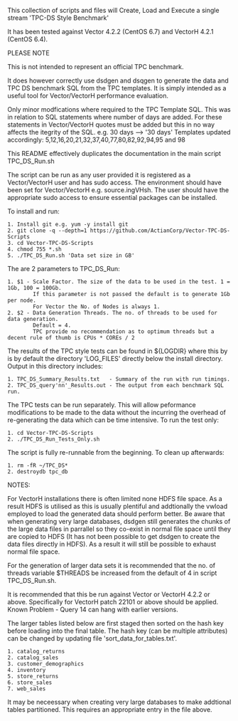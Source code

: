 This collection of scripts and files will Create, Load and Execute a single stream 'TPC-DS Style Benchmark'

It has been tested against Vector 4.2.2 (CentOS 6.7) and VectorH 4.2.1 (CentOS 6.4). 

PLEASE NOTE 

This is not intended to represent an official TPC benchmark. 

It does however correctly use dsdgen and dsqgen to generate the data and TPC DS benchmark SQL from the TPC templates. 
It is simply intended as a useful tool for Vector/VectorH performance evaluation.

Only minor modfications where required to the TPC Template SQL. This was in relation to SQL statements where number of days are added.
For these statements in Vector/VectorH quotes must be added but this in no way affects the itegrity of the SQL. e.g. 30 days --> '30 days'
Templates updated accordingly:
    5,12,16,20,21,32,37,40,77,80,82,92,94,95 and 98


This README effectively duplicates the documentation in the main script TPC_DS_Run.sh

The script can be run as any user provided it is registered as a Vector/VectorH user and has sudo access.  The environment should have been set for Vector/VectorH e.g. source.ingVHsh. The user should have the appropriate sudo access to ensure essential packages can be installed.

To install and run:

    1. Install git e.g. yum -y install git 
    2. git clone -q --depth=1 https://github.com/ActianCorp/Vector-TPC-DS-Scripts
    3. cd Vector-TPC-DS-Scripts
    4. chmod 755 *.sh
    5. ./TPC_DS_Run.sh 'Data set size in GB'

The are 2 parameters to TPC_DS_Run:

    1. $1 - Scale Factor. The size of the data to be used in the test. 1 = 1Gb, 100 = 100Gb.
            If this parameter is not passed the default is to generate 1Gb per node.
            For Vector the No. of Nodes is always 1.
    2. $2 - Data Generation Threads. The no. of threads to be used for data generation.
            Default = 4.
            TPC provide no recommendation as to optimum threads but a decent rule of thumb is CPUs * COREs / 2

The results of the TPC style tests can be found in ${LOGDIR} where this by is by default the directory 'LOG_FILES' directly below the install directory. Output in this directory includes:

    1. TPC_DS_Summary_Results.txt   - Summary of the run with run timings.
    2. TPC_DS_query'nn'_Results.out - The output from each benchmark SQL run.

The TPC tests can be run separately. This will allow peformance modifications to be made to the data
without the incurring the overhead of re-generating the data which can be time intensive. To run the test only:

    1. cd Vector-TPC-DS-Scripts
    2. ./TPC_DS_Run_Tests_Only.sh

The script is fully re-runnable from the beginning. To clean up afterwards:

    1. rm -fR ~/TPC_DS*
    2. destroydb tpc_db

NOTES:

For VectorH installations there is often limited none HDFS file space. As a result HDFS is utilised as this is usually plentiful and addtionally the vwload employed to load the generated data should perform better.
Be aware that when generating very large databases, dsdgen still generates the chunks of the large data files in parrallel so they co-exist in normal file space until they are copied to HDFS (It has not been possible to get dsdgen to create the data files directly in HDFS). As a result it will still be possible to exhaust normal file space.

For the generation of larger data sets it is recommended that the no. of threads variable $THREADS be increased from the default of 4 in script TPC_DS_Run.sh.

It is recommended that this be run against Vector or VectorH 4.2.2 or above. Specifically for VectorH patch 22101 or above should be applied.  
Known Problem - Query 14 can hang with earlier versions.

The larger tables listed below are first staged then sorted on the hash key before loading into the final table. The hash key (can be multiple attributes) can be changed by updating file 'sort_data_for_tables.txt'. 

    1. catalog_returns
    2. catalog_sales
    3. customer_demographics
    4. inventory
    5. store_returns
    6. store_sales
    7. web_sales

It may be neceessary when creating very large databases to make addtional tables partitioned. This requires an appropriate entry in the file above.

